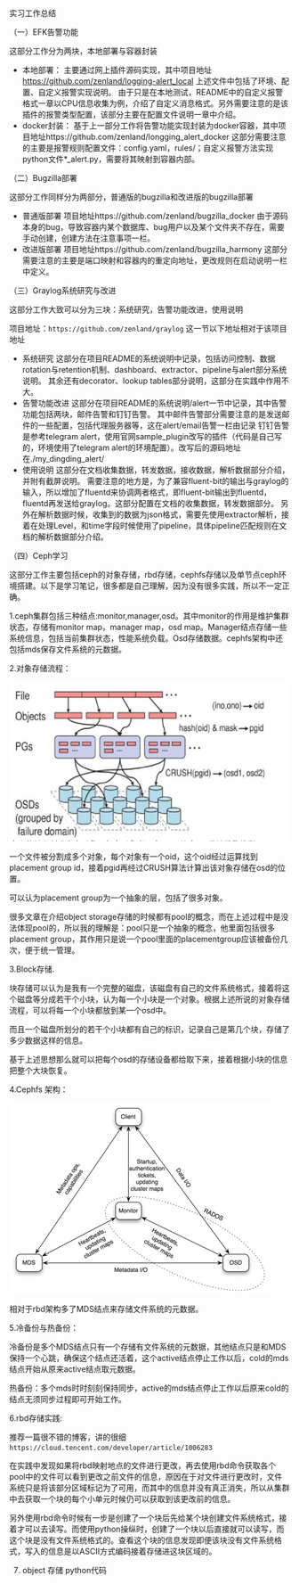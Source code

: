 实习工作总结

（一）EFK告警功能

这部分工作分为两块，本地部署与容器封装

- 本地部署：
    主要通过网上插件源码实现，其中项目地址    https://github.com/zenland/logging-alert_local
    上述文件中包括了环境、配置、自定义报警实现说明。
    由于只是在本地测试，README中的自定义报警格式一章以CPU信息收集为例，介绍了自定义消息格式。另外需要注意的是该插件的报警类型配置，该部分主要在配置文件说明一章中介绍。
- docker封装：
    基于上一部分工作将告警功能实现封装为docker容器，其中项目地址https://github.com/zenland/longging_alert_docker
    这部分需要注意的主要是报警规则配置文件：config.yaml，rules/；自定义报警方法实现python文件*_alert.py，需要将其映射到容器内部。

（二）Bugzilla部署

这部分工作同样分为两部分，普通版的bugzilla和改进版的bugzilla部署

- 普通版部署
  项目地址https://github.com/zenland/bugzilla_docker
  由于源码本身的bug，导致容器内某个数据库、bug用户以及某个文件夹不存在，需要手动创建，创建方法在注意事项一栏。
- 改进版部署
  项目地址https://github.com/zenland/bugzilla_harmony
  这部分需要注意的主要是端口映射和容器内的重定向地址，更改规则在启动说明一栏中定义。

（三）Graylog系统研究与改进

这部分工作大致可以分为三块：系统研究，告警功能改进，使用说明

项目地址：`https://github.com/zenland/graylog` 这一节以下地址相对于该项目地址

- 系统研究
    这部分在项目README的系统说明中记录，包括访问控制、数据rotation与retention机制、dashboard、extractor、pipeline与alert部分系统说明。
    其余还有decorator、lookup tables部分说明，这部分在实践中作用不大。
- 告警功能改进
    这部分在项目README的系统说明/alert一节中记录，其中告警功能包括两块，邮件告警和钉钉告警。
    其中邮件告警部分需要注意的是发送邮件的一些配置，包括代理服务器等，这在alert/email告警一栏由记录
    钉钉告警是参考telegram alert，使用官网sample_plugin改写的插件（代码是自己写的，环境使用了telegram alert的环境配置）。改写后的源码地址在./my_dingding_alert/
- 使用说明
    这部分在文档收集数据，转发数据，接收数据，解析数据部分介绍，并附有截屏说明。
    需要注意的地方是，为了兼容fluent-bit的输出与graylog的输入，所以增加了fluentd来协调两者格式，即fluent-bit输出到fluentd，fluentd再发送给graylog。这部分配置在文档的收集数据，转发数据部分。
    另外在解析数据时候，收集到的数据为json格式，需要先使用extractor解析，接着在处理Level，和time字段时候使用了pipeline，具体pipeline匹配规则在文档的解析数据部分介绍。

（四）Ceph学习

  这部分工作主要包括ceph的对象存储，rbd存储，cephfs存储以及单节点ceph环境搭建。以下是学习笔记，很多都是自己理解，因为没有很多实践，所以不一定正确。

  1.ceph集群包括三种结点:monitor,manager,osd。其中monitor的作用是维护集群状态，存储有monitor map，manager map，osd map。Manager结点存储一些系统信息，包括当前集群状态，性能系统负载。Osd存储数据。cephfs架构中还包括mds保存文件系统的元数据。

2.对象存储流程：

![](./object.PNG)

  一个文件被分割成多个对象，每个对象有一个oid，这个oid经过运算找到placement group id，接着pgid再经过CRUSH算法计算出该对象存储在osd的位置。

  可以认为placement group为一个抽象的层，包括了很多对象。

  很多文章在介绍object storage存储的时候都有pool的概念，而在上述过程中是没法体现pool的，所以我的理解是：pool只是一个抽象的概念，他里面包括很多placement group，其作用只是说一个pool里面的placementgroup应该被备份几次，便于统一管理。

3.Block存储.

  块存储可以认为是我有一个完整的磁盘，该磁盘有自己的文件系统格式，接着将这个磁盘等分成若干个小块，认为每一个小块是一个对象。根据上述所说的对象存储流程，可以将每一个小块都放到某一个osd中。

  而且一个磁盘所划分的若干个小块都有自己的标识，记录自己是第几个块，存储了多少数据这样的信息。

  基于上述思想那么就可以把每个osd的存储设备都给取下来，接着根据小块的信息把整个大块恢复。

4.Cephfs 架构：

![](./cephfs.png)

  相对于rbd架构多了MDS结点来存储文件系统的元数据。

5.冷备份与热备份：

  冷备份是多个MDS结点只有一个存储有文件系统的元数据，其他结点只是和MDS保持一个心跳，确保这个结点还活着，这个active结点停止工作以后，cold的mds结点开始从原来active结点取元数据。

  热备份：多个mds时时刻刻保持同步，active的mds结点停止工作以后原来cold的结点无须同步过程即可开始工作。

6.rbd存储实践:

  推荐一篇很不错的博客，讲的很细`https://cloud.tencent.com/developer/article/1006283`

  在实践中发现如果将rbd映射地点的文件进行更改，再去使用rbd命令获取各个pool中的文件可以看到更改之前文件的信息，原因在于对文件进行更改时，文件系统只是将该部分区域标记为了可用，而其中的信息并没有真正消失，所以从集群中去获取一个块的每个小单元时候仍可以获取到该更改前的信息。

  另外使用rbd命令时候有一步是创建了一个块后先给某个块创建文件系统格式，接着才可以去读写。而使用python操纵时，创建了一个块以后直接就可以读写，而这个块是没有文件系统格式的。查看这个块的信息发现即便该块没有文件系统格式，写入的信息是以ASCII方式编码接着存储进这块区域的。
  
7. object 存储 python代码
  
  

